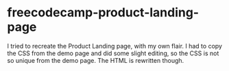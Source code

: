 # freecodecamp-product-landing-page
I tried to recreate the Product Landing page, with my own flair. I had to copy the CSS from the demo page and did some slight editing, so the CSS is not so unique from the demo page. The HTML is rewritten though.

